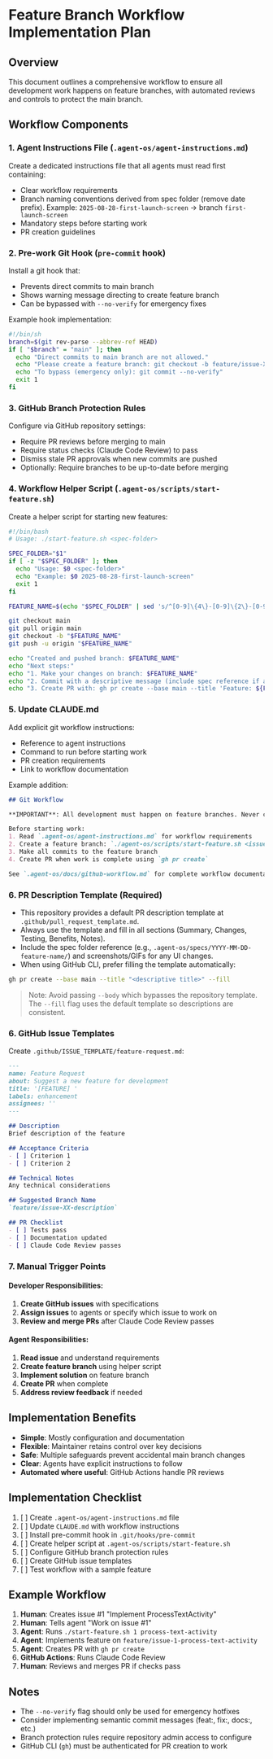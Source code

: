 # Feature Branch Workflow Implementation Plan

## Overview
This document outlines a comprehensive workflow to ensure all development work happens on feature branches, with automated reviews and controls to protect the main branch.

## Workflow Components

### 1. Agent Instructions File (`.agent-os/agent-instructions.md`)
Create a dedicated instructions file that all agents must read first containing:
- Clear workflow requirements
- Branch naming conventions derived from spec folder (remove date prefix). Example: `2025-08-28-first-launch-screen` → branch `first-launch-screen`
- Mandatory steps before starting work
- PR creation guidelines

### 2. Pre-work Git Hook (`pre-commit` hook)
Install a git hook that:
- Prevents direct commits to main branch
- Shows warning message directing to create feature branch
- Can be bypassed with `--no-verify` for emergency fixes

Example hook implementation:
```bash
#!/bin/sh
branch=$(git rev-parse --abbrev-ref HEAD)
if [ "$branch" = "main" ]; then
  echo "Direct commits to main branch are not allowed."
  echo "Please create a feature branch: git checkout -b feature/issue-XX-description"
  echo "To bypass (emergency only): git commit --no-verify"
  exit 1
fi
```

### 3. GitHub Branch Protection Rules
Configure via GitHub repository settings:
- Require PR reviews before merging to main
- Require status checks (Claude Code Review) to pass
- Dismiss stale PR approvals when new commits are pushed
- Optionally: Require branches to be up-to-date before merging

### 4. Workflow Helper Script (`.agent-os/scripts/start-feature.sh`)
Create a helper script for starting new features:
```bash
#!/bin/bash
# Usage: ./start-feature.sh <spec-folder>

SPEC_FOLDER="$1"
if [ -z "$SPEC_FOLDER" ]; then
  echo "Usage: $0 <spec-folder>"
  echo "Example: $0 2025-08-28-first-launch-screen"
  exit 1
fi

FEATURE_NAME=$(echo "$SPEC_FOLDER" | sed 's/^[0-9]\{4\}-[0-9]\{2\}-[0-9]\{2\}-//')

git checkout main
git pull origin main
git checkout -b "$FEATURE_NAME"
git push -u origin "$FEATURE_NAME"

echo "Created and pushed branch: $FEATURE_NAME"
echo "Next steps:"
echo "1. Make your changes on branch: $FEATURE_NAME"
echo "2. Commit with a descriptive message (include spec reference if applicable)"
echo "3. Create PR with: gh pr create --base main --title 'Feature: ${FEATURE_NAME}' --body 'Implements ${FEATURE_NAME} (spec: .agent-os/specs/${SPEC_FOLDER}/)'"
```

### 5. Update CLAUDE.md
Add explicit git workflow instructions:
- Reference to agent instructions
- Command to run before starting work
- PR creation requirements
- Link to workflow documentation

Example addition:
```markdown
## Git Workflow

**IMPORTANT**: All development must happen on feature branches. Never commit directly to main.

Before starting work:
1. Read `.agent-os/agent-instructions.md` for workflow requirements
2. Create a feature branch: `./agent-os/scripts/start-feature.sh <issue-number> <description>`
3. Make all commits to the feature branch
4. Create PR when work is complete using `gh pr create`

See `.agent-os/docs/github-workflow.md` for complete workflow documentation.
```

### 6. PR Description Template (Required)

- This repository provides a default PR description template at `.github/pull_request_template.md`.
- Always use the template and fill in all sections (Summary, Changes, Testing, Benefits, Notes).
- Include the spec folder reference (e.g., `.agent-os/specs/YYYY-MM-DD-feature-name/`) and screenshots/GIFs for any UI changes.
- When using GitHub CLI, prefer filling the template automatically:

```bash
gh pr create --base main --title "<descriptive title>" --fill
```

> Note: Avoid passing `--body` which bypasses the repository template. The `--fill` flag uses the default template so descriptions are consistent.

### 6. GitHub Issue Templates
Create `.github/ISSUE_TEMPLATE/feature-request.md`:
```markdown
---
name: Feature Request
about: Suggest a new feature for development
title: '[FEATURE] '
labels: enhancement
assignees: ''
---

## Description
Brief description of the feature

## Acceptance Criteria
- [ ] Criterion 1
- [ ] Criterion 2

## Technical Notes
Any technical considerations

## Suggested Branch Name
`feature/issue-XX-description`

## PR Checklist
- [ ] Tests pass
- [ ] Documentation updated
- [ ] Claude Code Review passes
```

### 7. Manual Trigger Points

#### Developer Responsibilities:
1. **Create GitHub issues** with specifications
2. **Assign issues** to agents or specify which issue to work on
3. **Review and merge PRs** after Claude Code Review passes

#### Agent Responsibilities:
1. **Read issue** and understand requirements
2. **Create feature branch** using helper script
3. **Implement solution** on feature branch
4. **Create PR** when complete
5. **Address review feedback** if needed

## Implementation Benefits

- **Simple**: Mostly configuration and documentation
- **Flexible**: Maintainer retains control over key decisions
- **Safe**: Multiple safeguards prevent accidental main branch changes
- **Clear**: Agents have explicit instructions to follow
- **Automated where useful**: GitHub Actions handle PR reviews

## Implementation Checklist

1. [ ] Create `.agent-os/agent-instructions.md` file
2. [ ] Update `CLAUDE.md` with workflow instructions
3. [ ] Install pre-commit hook in `.git/hooks/pre-commit`
4. [ ] Create helper script at `.agent-os/scripts/start-feature.sh`
5. [ ] Configure GitHub branch protection rules
6. [ ] Create GitHub issue templates
7. [ ] Test workflow with a sample feature

## Example Workflow

1. **Human**: Creates issue #1 "Implement ProcessTextActivity"
2. **Human**: Tells agent "Work on issue #1"
3. **Agent**: Runs `./start-feature.sh 1 process-text-activity`
4. **Agent**: Implements feature on `feature/issue-1-process-text-activity`
5. **Agent**: Creates PR with `gh pr create`
6. **GitHub Actions**: Runs Claude Code Review
7. **Human**: Reviews and merges PR if checks pass

## Notes

- The `--no-verify` flag should only be used for emergency hotfixes
- Consider implementing semantic commit messages (feat:, fix:, docs:, etc.)
- Branch protection rules require repository admin access to configure
- GitHub CLI (`gh`) must be authenticated for PR creation to work
